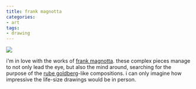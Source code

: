 ```yaml
---
title: frank magnotta
categories:
- art
tags:
- drawing
---
```


![](/blog/old-uploads/2011/04/20110404-frankMagnotta.png)

i'm in love with the works of [frank magnotta](http://www.fmagnotta.com/index.html). these complex pieces manage to not only lead the eye, but also the mind around, searching for the purpose of the [rube goldberg](http://en.wikipedia.org/wiki/Rube_Goldberg)-like compositions. i can only imagine how impressive the life-size drawings would be in person.
